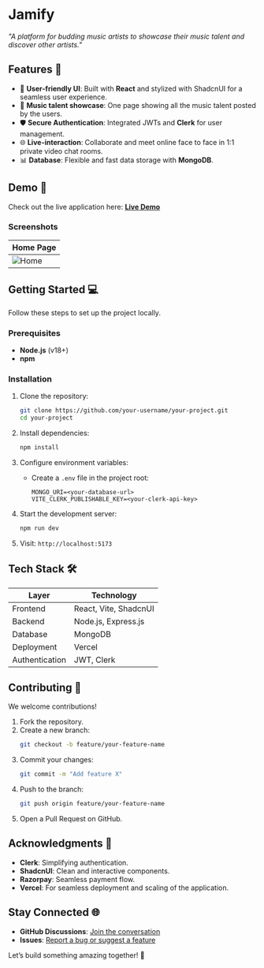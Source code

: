 # **Jamify**  

_"A platform for budding music artists to showcase their music talent and discover other artists."_  


## **Features** 🚀  

- 🎨 **User-friendly UI**: Built with **React** and stylized with ShadcnUI for a seamless user experience.  
- 🎵 **Music talent showcase**: One page showing all the music talent posted by the users.
- 🛡️ **Secure Authentication**: Integrated JWTs and **Clerk** for user management.  
- 🌐 **Live-interaction**: Collaborate and meet online face to face in 1:1 private video chat rooms.
- 📊 **Database**: Flexible and fast data storage with **MongoDB**.  


## **Demo** 🎥  

Check out the live application here: **[Live Demo](https://jamify-weld.vercel.app)**  

### Screenshots  

| Home Page                          |
|------------------------------------|
| ![Home](https://i.ibb.co/Fz9xkx7/Homepage.png) |


## **Getting Started** 💻  

Follow these steps to set up the project locally.  

### Prerequisites  
- **Node.js** (v18+)
- **npm**

### Installation  

1. Clone the repository:  
   ```bash
   git clone https://github.com/your-username/your-project.git
   cd your-project
   ```  

2. Install dependencies:  
   ```bash
   npm install
   ```  

3. Configure environment variables:  
   - Create a `.env` file in the project root:  
     ```plaintext
     MONGO_URI=<your-database-url>
     VITE_CLERK_PUBLISHABLE_KEY=<your-clerk-api-key>
     ```  

4. Start the development server:  
   ```bash
   npm run dev
   ```  

5. Visit: `http://localhost:5173`  


## **Tech Stack** 🛠  

| Layer         | Technology         |
|---------------|--------------------|
| Frontend      | React, Vite, ShadcnUI |        |
| Backend       | Node.js, Express.js|
| Database      | MongoDB |
| Deployment    | Vercel |
| Authentication| JWT, Clerk |


## **Contributing** 🤝  

We welcome contributions!  

1. Fork the repository.  
2. Create a new branch:  
   ```bash
   git checkout -b feature/your-feature-name
   ```  
3. Commit your changes:  
   ```bash
   git commit -m "Add feature X"
   ```  
4. Push to the branch:  
   ```bash
   git push origin feature/your-feature-name
   ```  
5. Open a Pull Request on GitHub.  


## **Acknowledgments** 🙌  

- **Clerk**: Simplifying authentication.  
- **ShadcnUI**: Clean and interactive components.
- **Razorpay**: Seamless payment flow.
- **Vercel**: For seamless deployment and scaling of the application.



## **Stay Connected** 🌐  

- **GitHub Discussions**: [Join the conversation](https://github.com/your-username/your-project/discussions)  
- **Issues**: [Report a bug or suggest a feature](https://github.com/your-username/your-project/issues)  

Let’s build something amazing together! 🎉  
